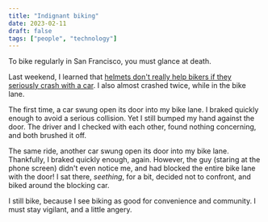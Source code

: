 ```yaml
---
title: "Indignant biking"
date: 2023-02-11
draft: false
tags: ["people", "technology"]
---
```

To bike regularly in San Francisco, you must glance at death.

Last weekend, I learned that [helmets don't really help bikers if they seriously crash with a car](https://slate.com/technology/2023/01/bike-helmets-cyclist-deaths-do-you-need-to-wear.html). I also almost crashed twice, while in the bike lane.

The first time, a car swung open its door into my bike lane. I braked quickly enough to avoid a serious collision. Yet I still bumped my hand against the door. The driver and I checked with each other, found nothing concerning, and both brushed it off.

The same ride, another car swung open its door into my bike lane. Thankfully, I braked quickly enough, again. However, the guy (staring at the phone screen) didn't even notice me, and had blocked the entire bike lane with the door! I sat there, _seething_, for a bit, decided not to confront, and biked around the blocking car.

I still bike, because I see biking as good for convenience and community. I must stay vigilant, and a little angery.